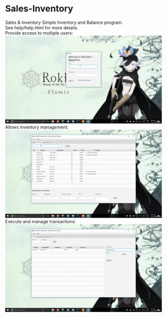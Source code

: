 # Sales-Inventory
Sales &amp; Inventory
Simple Inventory and Balance program. 
<br>
See help/help.html for more details.
<br>
Provide access to multiple users:
<img src="help/images/gif 1.gif">
<br>
Allows inventory management:
<img src="help/images/gif2.gif">
<br>
Execute and manage transactions:
<img src="help/images/gif3.gif">
